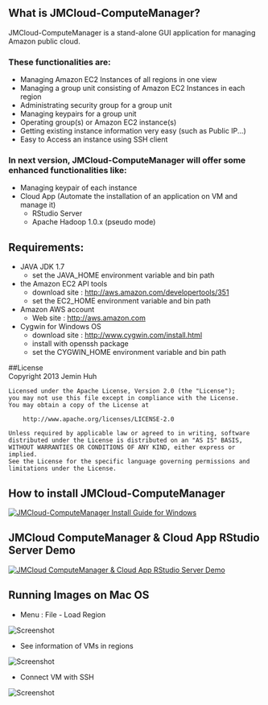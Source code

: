 ## What is JMCloud-ComputeManager?
JMCloud-ComputeManager is a stand-alone GUI application for managing Amazon public cloud.

### These functionalities are:
* Managing Amazon EC2 Instances of all regions in one view
* Managing a group unit consisting of Amazon EC2 Instances in each region
* Administrating security group for a group unit
* Managing keypairs for a group unit
* Operating group(s) or Amazon EC2 instance(s)
* Getting existing instance information very easy (such as Public IP...)
* Easy to Access an instance using SSH client

### In next version, JMCloud-ComputeManager will offer some enhanced functionalities like:
* Managing keypair of each instance
* Cloud App (Automate the installation of an application on VM and manage it)
	- RStudio Server
	- Apache Hadoop 1.0.x (pseudo mode)

## Requirements:
* JAVA JDK 1.7
	- set the JAVA_HOME environment variable and bin path
* the Amazon EC2 API tools
	- download site : http://aws.amazon.com/developertools/351
	- set the EC2_HOME environment variable and bin path
* Amazon AWS account 
	- Web site : http://aws.amazon.com
* Cygwin for Windows OS
	- download site : http://www.cygwin.com/install.html
	- install with openssh package
	- set the CYGWIN_HOME environment variable and bin path

##License	
	Copyright 2013 Jemin Huh
	
	Licensed under the Apache License, Version 2.0 (the "License");
	you may not use this file except in compliance with the License.
	You may obtain a copy of the License at
	
	    http://www.apache.org/licenses/LICENSE-2.0
	
	Unless required by applicable law or agreed to in writing, software
	distributed under the License is distributed on an "AS IS" BASIS,
	WITHOUT WARRANTIES OR CONDITIONS OF ANY KIND, either express or implied.
	See the License for the specific language governing permissions and
	limitations under the License.

## How to install JMCloud-ComputeManager
[![JMCloud-ComputeManager Install Guide for Windows](https://i1.ytimg.com/vi/C_C_ISUjAj8/3.jpg)](http://www.youtube.com/watch?v=C_C_ISUjAj8)

## JMCloud ComputeManager & Cloud App RStudio Server Demo
[![JMCloud ComputeManager & Cloud App RStudio Server Demo](https://i1.ytimg.com/vi/zJBpAcMVvH4/2.jpg)](http://youtu.be/zJBpAcMVvH4)

## Running Images on Mac OS
* Menu : File - Load Region

![Screenshot](https://github.com/JM-Lab/JMCloud-ComputeManager/wiki/images/09-LoadRegionOnMac.png)

* See information of VMs in regions

![Screenshot](https://github.com/JM-Lab/JMCloud-ComputeManager/wiki/images/10-OneViewOnMac.png)

* Connect VM with SSH

![Screenshot](https://github.com/JM-Lab/JMCloud-ComputeManager/wiki/images/11-ConnectVMWithSSHOnMac.png)
